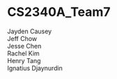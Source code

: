 # CS2340A_Team7
Jayden Causey \
Jeff Chow \
Jesse Chen \
Rachel Kim \
Henry Tang \
Ignatius Djaynurdin
